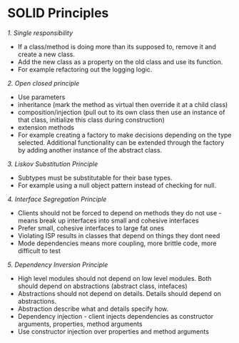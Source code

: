 ﻿# SOLID Principles

*1. Single responsibility*
- If a class/method is doing more than its supposed to, remove it and create a new class.
- Add the new class as a property on the old class and use its function.
- For example refactoring out the logging logic.

*2. Open closed principle*
- Use parameters
- inheritance (mark the method as virtual then override it at a child class) 
- composition/injection (pull out to its own class then use an instance of that class, initialize this class during construction)
- extension methods
- For example creating a factory to make decisions depending on the type selected. Additional functionality can be extended through the factory by adding another
instance of the abstract class.

*3. Liskov Substitution Principle*
- Subtypes must be substitutable for their base types.
- For example using a null object pattern instead of checking for null.

*4. Interface Segregation Principle*
- Clients should not be forced to depend on methods they do not use - means break up interfaces into small and cohesive interfaces
- Prefer small, cohesive interfaces to large fat ones
- Violating ISP results in classes that depend on things they dont need
- Mode dependencies means more coupling, more brittle code, more difficult to test

*5. Dependency Inversion Principle*
- High level modules should not depend on low level modules. Both should depend on abstractions (abstract class, intefaces)
- Abstractions should not depend on details. Details should depend on abstractions.
- Abstraction describe what and details specify how.
- Dependency injection - client injects dependencies as constructor arguments, properties, method arguments
- Use constructor injection over properties and method arguments
